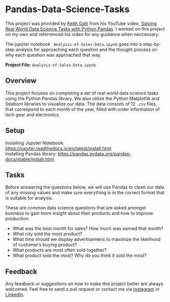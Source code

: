 # Pandas-Data-Science-Tasks
This project was provided by [Keith Galli](https://www.instagram.com/keithgalli/) from his YouTube video, [Solving Real World Data Science Tasks with Python Pandas](https://www.youtube.com/watch?v=eMOA1pPVUc4&t=4454s). I worked on this project on my own and referrenced his video for any guidance when neccessary. 

The jupyter notebook ` Analysis-of-Sales-Data.ipynb` goes into a step-by-step analysis for approaching each question and the thought process on why each question was approached that way.

**Project File:** `Analysis-of-Sales-Data.ipynb`

## Overview

This project focuses on completing a set of real world data science tasks using the Python Pandas library. We also utilize the Python Matplotlib and Seaborn libraries to visualize our data. The data consists of 12 `.csv` files, that correspond to each month of the year, filled with order information of tech gear and electronics.

## Setup

Installing Jupyter Notebook: https://jupyter.readthedocs.io/en/latest/install.html <br/>
Installing Pandas library: https://pandas.pydata.org/pandas-docs/stable/install.html 

## Tasks 


Before answering the questions below, we will use Pandas to clean our data of any missing values and make sure everything is in the correct format that is suitable for analysis.

These are common data science questions that are asked amongst business to gain more insight about their products and how to improve production:
- What was the best month for sales? How much was earned that month?
- What city sold the most product?
- What time should we display advertisemens to maximize the likelihood of customer’s buying product?
- What products are most often sold together?
- What product sold the most? Why do you think it sold the most?


## Feedback
Any feedback or suggestions on how to make this project better are always welcomed. Feel free to send a pull request or contact me via [Instagram](https://www.instagram.com/alexatech_/) or [LinkedIn](https://www.linkedin.com/in/alexandriabaldizon/).
